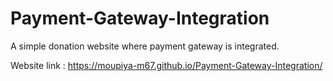 # Payment-Gateway-Integration
 A simple donation website where payment gateway is integrated.
 
Website link : https://moupiya-m67.github.io/Payment-Gateway-Integration/
